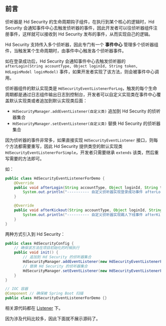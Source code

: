 
## 前言

侦听器是 Hd Security 的生命周期钩子组件，在执行到某个核心的逻辑时，Hd Security 会通知事件中心去触发侦听器的事件，因此开发者可以往侦听器组件注册事件，这样就可以接收到 Hd Security 发布的事件，从而实现自己的逻辑。

Hd Security 支持传入多个侦听器，因此专门有一个 **事件中心** 管理多个侦听器组件，当触发某个生命周期时，由事件中心触发各个侦听器事件。

如在登录成功后，Hd Security 会通知事件中心去触发侦听器的 `afterLogin(String accountType, Object loginId, String token, HdLoginModel loginModel)` 事件，如果开发者实现了该方法，则会被事件中心调用。

侦听器组件的默认实现类是 `HdSecurityEventListenerForLog`，触发的每个生命周期都是通过日志组件输出日志到控制台，开发者可以自定义实现类在事件中心覆盖默认实现类或者追加到默认实现类后面：

- `HdSecurityManager.addEventListener(自定义类)` 追加到 Hd Security 的侦听器集合
- `HdSecurityManager.setEventListener(自定义类)` 替换 Hd Security 的侦听器集合

因为侦听器的事件非常多，如果直接实现 `HdSecurityEventListener` 接口，则每个方法都需要重写，因此 Hd Security 提供类空的默认实现类 `HdSecurityEventListenerForSimple`，开发者只需要继承 `extends` 该类，然后重写需要的方法即可。

如：

```java
public class HdSecurityEventListenerForDemo {
    @Override
    public void afterLogin(String accountType, Object loginId, String token, HdLoginModel loginModel) {
        System.out.println("---------- 自定义侦听器实现登录成功事件 afterLogin");
    }

    @Override
    public void afterKickout(String accountType, Object loginId, String token) {
        System.out.println("---------- 自定义侦听器实现踢人下线事件 afterKickout");
    }
}
```

两种方式引入到 Hd Security：

```java
public class HdSecurityConfig {
    // 确保该方法在项目初始化的时候执行
    public void init() {
        // 追加到 Hd Security 的侦听器集合
        HdSecurityManager.addEventListener(new HdSecurityEventListenerForDemo());
        // 替换 Hd Security 的侦听器集合
        HdSecurityManager.setEventListener(new HdSecurityEventListenerForDemo());
    }
}

// IOC 容器
@Component // 确保被 Spring Boot 扫描
public class HdSecurityEventListenerForDemo {}
```

相关源代码都在 [Listener](https://github.com/Kele-Bingtang/hd-security/tree/master/hd-security-core/src/main/java/cn/youngkbt/hdsecurity/listener) 下。

因为涉及代码比较多，因此下面就不展示源码了。

